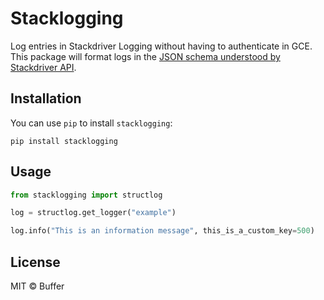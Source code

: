 # Stacklogging

Log entries in Stackdriver Logging without having to authenticate in GCE. This package will format logs in the [JSON schema understood by Stackdriver API](https://cloud.google.com/logging/docs/reference/v2/rest/v2/LogEntry).

## Installation

You can use `pip` to install `stacklogging`:

```
pip install stacklogging
```

## Usage

```python
from stacklogging import structlog

log = structlog.get_logger("example")

log.info("This is an information message", this_is_a_custom_key=500)
```

## License

MIT © Buffer
